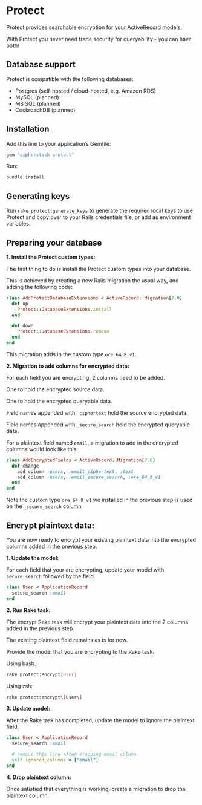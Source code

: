 # Protect

Protect provides searchable encryption for your ActiveRecord models.

With Protect you never need trade security for queryability - you can have both!

## Database support

Protect is compatible with the following databases:

- Postgres (self-hosted / cloud-hosted, e.g. Amazon RDS)
- MySQL (planned)
- MS SQL (planned)
- CockroachDB (planned)

## Installation

Add this line to your application’s Gemfile:

```ruby
gem "cipherstash-protect"
```

Run:

```bash
bundle install
```

## Generating keys

Run `rake protect:generate_keys` to generate the required local keys to use Protect and copy over to your Rails credentials file, or add as environment variables.

## Preparing your database

**1. Install the Protect custom types:**

The first thing to do is install the Protect custom types into your database.

This is achieved by creating a new Rails migration the usual way, and adding the following code:

```ruby
class AddProtectDatabaseExtensions < ActiveRecord::Migration[7.0]
  def up
    Protect::DatabaseExtensions.install
  end

  def down
    Protect::DatabaseExtensions.remove
  end
end
```

This migration adds in the custom type `ore_64_8_v1`.

**2. Migration to add columns for encrypted data:**

For each field you are encrypting, 2 columns need to be added.

One to hold the encrypted source data.

One to hold the encrypted queryable data.

Field names appended with `_ciphertext` hold the source encrypted data.

Field names appended with `_secure_search` hold the encrypted queryable data.

For a plaintext field named `email`, a migration to add in the encrypted columns would look like this:

```ruby
class AddEncryptedFields < ActiveRecord::Migration[7.0]
  def change
    add_column :users, :email_ciphertext, :text
    add_column :users, :email_secure_search, :ore_64_8_v1
  end
end
```

Note the custom type `ore_64_8_v1` we installed in the previous step is used on the `_secure_search` column.

## Encrypt plaintext data:

You are now ready to encrypt your existing plaintext data into the encrypted columns added in the previous step.

**1. Update the model:**

For each field that your are encrypting, update your model with `secure_search` followed by the field.

```ruby
class User < ApplicationRecord
  secure_search :email
end
```

**2. Run Rake task:**

The encrypt Rake task will encrypt your plaintext data into the 2 columns added in the previous step.

The existing plaintext field remains as is for now.

Provide the model that you are encrypting to the Rake task.

Using bash:

```bash
rake protect:encrypt[User]
```

Using zsh:

```bash
rake protect:encrypt\[User\]
```

**3. Update model:**

After the Rake task has completed, update the model to ignore the plaintext field.

```ruby
class User < ApplicationRecord
  secure_search :email

  # remove this line after dropping email column
  self.ignored_columns = ["email"]
end
```

**4. Drop plaintext column:**

Once satisfied that everything is working, create a migration to drop the plaintext column.
